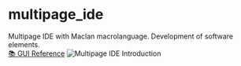 # multipage_ide
Multipage IDE with Maclan macrolanguage. Development of software elements.<br>
[📚 GUI Reference](https://multipage-software.github.io/multipage_books/)
![Multipage IDE Introduction](assets/multipage_ide_intro.gif)
